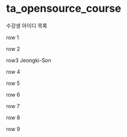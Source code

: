 # ta_opensource_course

수강생 아이디 목록

row 1

row 2

row3
Jeongki-Son

row 4

row 5

row 6

row 7

row 8

row 9
